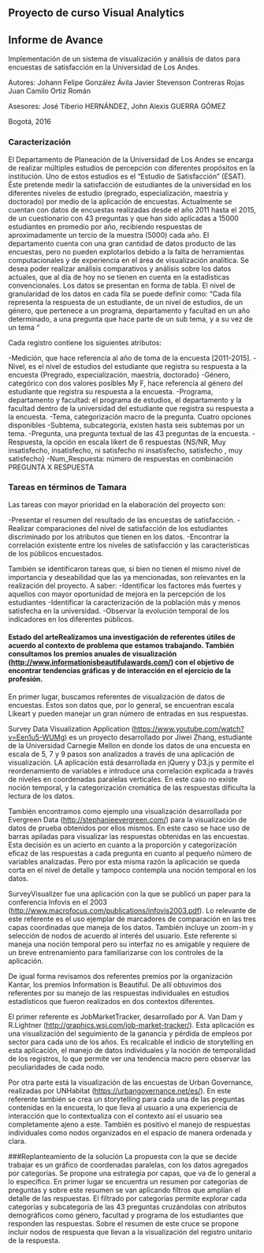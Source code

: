 
## Proyecto de curso Visual Analytics
## Informe de Avance
Implementación de un sistema de visualización y análisis de datos para encuestas de satisfacción en la Universidad de Los Andes.


Autores:
Johann Felipe González Ávila
Javier Stevenson Contreras Rojas
Juan Camilo Ortiz Román

Asesores:
José Tiberio HERNÁNDEZ, John Alexis GUERRA GÓMEZ


Bogotá, 2016

### Caracterización

El Departamento de Planeación de la Universidad de Los Andes se encarga de realizar múltiples estudios de percepción con diferentes propósitos en la institución. Uno de estos estudios es el “Estudio de Satisfacción” (ESAT). Éste pretende medir la satisfacción de estudiantes de la universidad en los diferentes niveles de estudio (pregrado, especialización, maestría y doctorado) por medio de la aplicación de encuestas.
Actualmente se cuentan con datos de encuestas realizadas desde el año 2011 hasta el 2015, de un cuestionario con 43 preguntas y que han sido aplicadas a 15000 estudiantes en promedio por año, recibiendo respuestas de aproximadamente un tercio de la muestra (5000) cada año.
El departamento cuenta con una gran cantidad de datos producto de las encuestas, pero no pueden explotarlos debido a la falta de herramientas computacionales y de experiencia en el área de visualización analítica. Se desea poder realizar análisis comparativos y análisis sobre los datos actuales, que al día de hoy no se tienen en cuenta en la estadísticas convencionales.
Los datos se presentan en forma de tabla. El nivel de granularidad de los datos en cada fila se puede definir como: “Cada fila representa la respuesta de un estudiante, de un nivel de estudios, de un género, que pertenece a un programa, departamento y facultad en un año determinado, a una pregunta que hace parte de un sub tema, y a su vez de un tema “


Cada registro contiene los siguientes atributos:

-Medición, que hace referencia al año de toma de la encuesta [2011-2015]. 
-Nivel, es el nivel de estudios del estudiante que registra su respuesta a la encuesta {Pregrado, especialización, maestría, doctorado}
-Género, categórico con dos valores posibles My F, hace referencia al género del estudiante que registra su respuesta a la encuesta.
-Programa, departamento y facultad: el programa de estudios, el departamento y la facultad dentro de la universidad del estudiante que registra su respuesta a la encuesta.
-Tema, categorización macro de la pregunta. Cuatro opciones disponibles
-Subtema, subcategoría, existen hasta seis subtemas por un tema.
-Pregunta, una pregunta textual de las 43 preguntas de la encuesta.
-Respuesta, la opción en escala likert de 6 respuestas {NS/NR, Muy insatisfecho, insatisfecho, ni satisfecho ni insatisfecho, satisfecho , muy satisfecho}
-Num_Respuesta: número de respuestas en combinación PREGUNTA X RESPUESTA


### Tareas en términos de Tamara
Las tareas con mayor prioridad en la elaboración del proyecto son:

-Presentar el resumen del resultado de las encuestas de satisfacción.
-Realizar comparaciones del nivel de satisfacción de los estudiantes discriminado por los atributos que tienen en los datos.
-Encontrar la correlación existente entre los niveles de satisfacción y las características de los públicos encuestados.

También se identificaron tareas que, si bien no tienen el mismo nivel de importancia y deseabilidad que las ya mencionadas, son relevantes en la realización del proyecto. A saber:
-Identificar los factores más fuertes y aquellos con mayor oportunidad de mejora en la percepción de los estudiantes
-Identificar la caracterización de la población más y menos satisfecha en la universidad.
-Observar la evolución temporal de los indicadores en los diferentes públicos.


#### Estado del arteRealizamos una investigación de referentes útiles de acuerdo al contexto de problema que estamos trabajando. También consultamos los premios anuales de visualización (http://www.informationisbeautifulawards.com/) con el objetivo de encontrar tendencias gráficas y de interacción en el ejercicio de la profesión.


En primer lugar, buscamos referentes de visualización de datos de encuestas. Estos son datos que, por lo general, se encuentran escala Likeart y pueden manejar un gran número de entradas en sus respuestas.


Survey Data Visualization Application (https://www.youtube.com/watch?v=Een1u5-WUMg) es un proyecto desarrollado por Jiwei Zhang, estudiante de la Universidad Carnegie Mellon en donde los datos de una encuesta en escala de 5, 7 y 9 pasos son analizados a través de una aplicación de visualización. LA aplicación está desarrollada en jQuery y D3.js y permite el reordenamiento de variables e introduce una correlación explicada a través de niveles en coordenadas paralelas verticales. En este caso no existe noción temporal, y la categorización cromática de las respuestas dificulta la lectura de los datos.


También encontramos como ejemplo una visualización desarrollada por Evergreen Data (http://stephanieevergreen.com/) para la visualización de datos de prueba obtenidos por ellos mismos. En este caso se hace uso de barras apiladas para visualizar las respuestas obtenidas en las encuestas. Esta decisión es un acierto en cuanto a la proporción y categorización eficaz de las respuestas a cada pregunta en cuanto al pequeño número de variables analizadas. Pero por esta misma razón la aplicación se queda corta en el nivel de detalle y tampoco contempla una noción temporal en los datos.


SurveyVisualizer fue una aplicación con la que se publicó un paper para la conferencia Infovis en el 2003 (http://www.macrofocus.com/publications/infovis2003.pdf). Lo relevante de este referente es el uso ejemplar de marcadores de comparación en las tres capas coordinadas que maneja de los datos. También incluye un zoom-in y selección de nodos de acuerdo al interés del usuario. Este referente si maneja una noción temporal pero su interfaz no es amigable y requiere de un breve entrenamiento para familiarizarse con los controles de la aplicación.


De igual forma revisamos dos referentes premios por la organización Kantar, los premios Information is Beautiful. De allí obtuvimos dos referentes por su manejo de las respuestas individuales en estudios estadísticos que fueron realizados en dos contextos diferentes. 


El primer referente es JobMarketTracker, desarrollado por A. Van Dam y R.Lightner (http://graphics.wsj.com/job-market-tracker/). Esta aplicación es una visualización del seguimiento de la ganancia y pérdida de empleos por sector para cada uno de los años. Es recalcable el indicio de storytelling en esta aplicación, el manejo de datos individuales y la noción de temporalidad de los registros, lo que permite ver una tendencia macro pero observar las peculiaridades de cada nodo.


Por otra parte está la visualización de las encuestas de Urban Governance, realizadas por UNHabitat (https://urbangovernance.net/es/). En este referente también se crea un storytelling para cada una de las preguntas contenidas en la encuesta, lo que lleva al usuario a una experiencia de interacción que lo contextualiza con el contexto así el usuario sea completamente ajeno a este. También es positivo el manejo de respuestas individuales como nodos organizados en el espacio de manera ordenada y clara.

###Replanteamiento de la solución
La propuesta con la que se decide trabajar es un gráfico de coordenadas paralelas, con los datos agregados por categorías. Se propone una estrategia por capas, que va de lo general a lo específico. En primer lugar se encuentra un resumen por categorías de preguntas y sobre este resumen se van aplicando filtros que amplían el detalle de las respuestas. El filtrado por categorías permite explorar cada categorías y subcategoría de las 43 preguntas cruzándolas con atributos demográficos como género, facultad y programa de los estudiantes que responden las respuestas. Sobre el resumen de este cruce se propone incluir nodos de respuesta que llevan a la visualización del registro unitario de la respuesta.